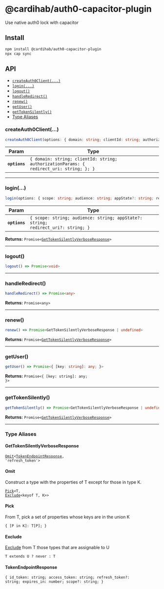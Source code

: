 # @cardihab/auth0-capacitor-plugin

Use native auth0 lock with capacitor

## Install

```bash
npm install @cardihab/auth0-capacitor-plugin
npx cap sync
```

## API

<docgen-index>

* [`createAuth0Client(...)`](#createauth0client)
* [`login(...)`](#login)
* [`logout()`](#logout)
* [`handleRedirect()`](#handleredirect)
* [`renew()`](#renew)
* [`getUser()`](#getuser)
* [`getTokenSilently()`](#gettokensilently)
* [Type Aliases](#type-aliases)

</docgen-index>

<docgen-api>
<!--Update the source file JSDoc comments and rerun docgen to update the docs below-->

### createAuth0Client(...)

```typescript
createAuth0Client(options: { domain: string; clientId: string; authorizationParams: { redirect_uri: string; }; }) => Promise<void>
```

| Param         | Type                                                                                               |
| ------------- | -------------------------------------------------------------------------------------------------- |
| **`options`** | <code>{ domain: string; clientId: string; authorizationParams: { redirect_uri: string; }; }</code> |

--------------------


### login(...)

```typescript
login(options: { scope: string; audience: string; appState?: string; redirect_uri?: string; }) => Promise<GetTokenSilentlyVerboseResponse>
```

| Param         | Type                                                                                        |
| ------------- | ------------------------------------------------------------------------------------------- |
| **`options`** | <code>{ scope: string; audience: string; appState?: string; redirect_uri?: string; }</code> |

**Returns:** <code>Promise&lt;<a href="#gettokensilentlyverboseresponse">GetTokenSilentlyVerboseResponse</a>&gt;</code>

--------------------


### logout()

```typescript
logout() => Promise<void>
```

--------------------


### handleRedirect()

```typescript
handleRedirect() => Promise<any>
```

**Returns:** <code>Promise&lt;any&gt;</code>

--------------------


### renew()

```typescript
renew() => Promise<GetTokenSilentlyVerboseResponse | undefined>
```

**Returns:** <code>Promise&lt;<a href="#gettokensilentlyverboseresponse">GetTokenSilentlyVerboseResponse</a>&gt;</code>

--------------------


### getUser()

```typescript
getUser() => Promise<{ [key: string]: any; }>
```

**Returns:** <code>Promise&lt;{ [key: string]: any; }&gt;</code>

--------------------


### getTokenSilently()

```typescript
getTokenSilently() => Promise<GetTokenSilentlyVerboseResponse | undefined>
```

**Returns:** <code>Promise&lt;<a href="#gettokensilentlyverboseresponse">GetTokenSilentlyVerboseResponse</a>&gt;</code>

--------------------


### Type Aliases


#### GetTokenSilentlyVerboseResponse

<code><a href="#omit">Omit</a>&lt;<a href="#tokenendpointresponse">TokenEndpointResponse</a>, 'refresh_token'&gt;</code>


#### Omit

Construct a type with the properties of T except for those in type K.

<code><a href="#pick">Pick</a>&lt;T, <a href="#exclude">Exclude</a>&lt;keyof T, K&gt;&gt;</code>


#### Pick

From T, pick a set of properties whose keys are in the union K

<code>{ [P in K]: T[P]; }</code>


#### Exclude

<a href="#exclude">Exclude</a> from T those types that are assignable to U

<code>T extends U ? never : T</code>


#### TokenEndpointResponse

<code>{ id_token: string; access_token: string; refresh_token?: string; expires_in: number; scope?: string; }</code>

</docgen-api>
